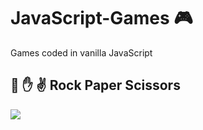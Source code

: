 # JavaScript-Games :video_game:
Games coded in vanilla JavaScript

## :punch: :hand: :v: Rock Paper Scissors
![](RPS.gif)